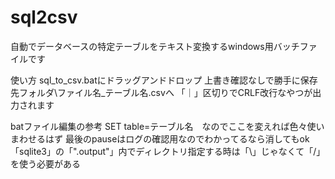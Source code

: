 # sql2csv
自動でデータベースの特定テーブルをテキスト変換するwindows用バッチファイルです

使い方
sql_to_csv.batにドラッグアンドドロップ
上書き確認なしで勝手に保存先フォルダ\ファイル名_テーブル名.csvへ
「｜」区切りでCRLF改行なやつが出力されます

batファイル編集の参考
SET table=テーブル名　なのでここを変えれば色々使いまわせるはず
最後のpauseはログの確認用なのでわかってるなら消してもok
「sqlite3」の「".output"」内でディレクトリ指定する時は「\」じゃなくて「/」を使う必要がある
